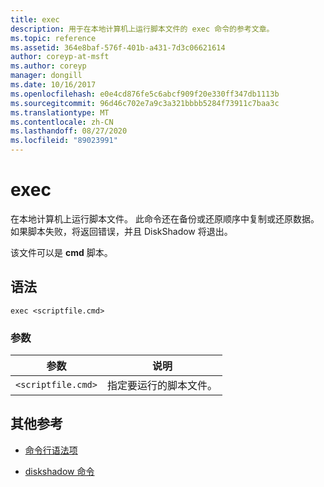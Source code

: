 ```yaml
---
title: exec
description: 用于在本地计算机上运行脚本文件的 exec 命令的参考文章。
ms.topic: reference
ms.assetid: 364e8baf-576f-401b-a431-7d3c06621614
author: coreyp-at-msft
ms.author: coreyp
manager: dongill
ms.date: 10/16/2017
ms.openlocfilehash: e0e4cd876fe5c6abcf909f20e330ff347db1113b
ms.sourcegitcommit: 96d46c702e7a9c3a321bbbb5284f73911c7baa3c
ms.translationtype: MT
ms.contentlocale: zh-CN
ms.lasthandoff: 08/27/2020
ms.locfileid: "89023991"
---
```

# <a name="exec"></a>exec

在本地计算机上运行脚本文件。 此命令还在备份或还原顺序中复制或还原数据。 如果脚本失败，将返回错误，并且 DiskShadow 将退出。

该文件可以是 **cmd** 脚本。

## <a name="syntax"></a>语法

```
exec <scriptfile.cmd>
```

### <a name="parameters"></a>参数

| 参数 | 说明 |
| --------- | ----------- |
| `<scriptfile.cmd>` | 指定要运行的脚本文件。 |

## <a name="additional-references"></a>其他参考

- [命令行语法项](command-line-syntax-key.md)

- [diskshadow 命令](diskshadow.md)
